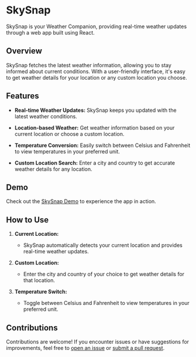 # SkySnap

SkySnap is your Weather Companion, providing real-time weather updates through a web app built using React.

## Overview

SkySnap fetches the latest weather information, allowing you to stay informed about current conditions. With a user-friendly interface, it's easy to get weather details for your location or any custom location you choose.

## Features

- **Real-time Weather Updates:** SkySnap keeps you updated with the latest weather conditions.

- **Location-based Weather:** Get weather information based on your current location or choose a custom location.

- **Temperature Conversion:** Easily switch between Celsius and Fahrenheit to view temperatures in your preferred unit.

- **Custom Location Search:** Enter a city and country to get accurate weather details for any location.

## Demo

Check out the [SkySnap Demo](https://skysnap.netlify.app/) to experience the app in action.

## How to Use

1. **Current Location:**
   - SkySnap automatically detects your current location and provides real-time weather updates.

2. **Custom Location:**
   - Enter the city and country of your choice to get weather details for that location.

3. **Temperature Switch:**
   - Toggle between Celsius and Fahrenheit to view temperatures in your preferred unit.

## Contributions

Contributions are welcome! If you encounter issues or have suggestions for improvements, feel free to [open an issue](https://github.com/aymanbest/skysnap/issues) or [submit a pull request](https://github.com/aymanbest/skysnap/pulls).
